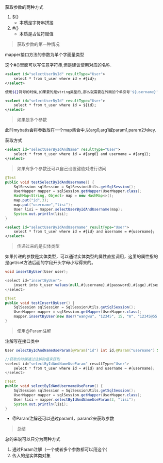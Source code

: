 获取参数的两种方式

1. ${}
   - 本质是字符串拼接
2. #{}
   - 本质是占位符赋值



> 获取参数的第一种情况

mapper接口方法的参数为单个字面量类型

这个#{}里面可以写任意字符串,但是建议使用对应的名称.

```xml
<select id="selectUserById" resultType="User">
	select * from t_user where id = #{id};
</select>
```

```bash
使用${}符号的时候,如果要的是string类型的,那么就需要在外面加个单引号'${username}'
```

```xml
<select id="selectUserById" resultType="User">
	select * from t_user where id = ${id};
</select>
```



> 如果是多个参数

此时mybatis会将参数放在一个map集合中,以arg0,arg1或param1,param2为key.

获取方式

```xml
<select id="selectUserByIdAndName" resultType="User">
	select * from t_user where id = #{arg0} and username = #{arg1};
</select>
```



> 如果有多个参数还可以自己设置键值对进行访问

```java
@Test
public void testSelectByIdAndUsername() {
    SqlSession sqlSession = SqlSessionUtils.getSqlSession();
    UserMapper mapper = sqlSession.getMapper(UserMapper.class);
    HashMap<String, Object> map = new HashMap<>();
    map.put("id",3);
    map.put("username","lisi");
    User lisi = mapper.selectUserByIdAndUsername(map);
    System.out.println(lisi);
}
```

```xml
<select id="selectUserByIdAndUsername" resultType="User">
    select * from t_user where id = #{id} and username = #{username};
</select>
```



> 传递过来的是实体类型

如果传递的参数是实体类型，可以通过实体类型的属性直接调用，这里的属性指的是get/set方法后面的字段开头字母小写得来的。

```java
void insertByUser(User user);

<select id="insertByUser">
    insert into t_user values(null,#{username},#{password},#{age},#{sex},#{email});
</select>

@Test
public void testInsertByUser() {
    SqlSession sqlSession = SqlSessionUtils.getSqlSession();
    UserMapper mapper = sqlSession.getMapper(UserMapper.class);
    mapper.insertByUser(new User("wangwu", "12345", 15, "m", "12345@55.com"));
}
```



> 使用@Param注解

注解写在接口类中

~~~java
User selectByIdAndNameUseParam(@Param("id") int id,@Param("username") String username);
~~~

~~~java
//获取的时候通过注解的值来获取
<select id="selectByIdAndNameUseParam" resultType="User">
    select * from t_user where id = #{id} and username = #{username};
</select>
~~~

~~~java
@Test
public void selectByIdAndUsernameUseParam() {
    SqlSession sqlSession = SqlSessionUtils.getSqlSession();
    UserMapper mapper = sqlSession.getMapper(UserMapper.class);
    User lisi = mapper.selectByIdAndNameUseParam(3, "lisi");
    System.out.println(lisi);
}
~~~

- @Param注解还可以通过param1，param2来获取参数

> 总结

总的来说可以只分为两种方式

1. 通过Param注解（一个或者多个参数都可以用这个）
2. 传入的是实体类对象

